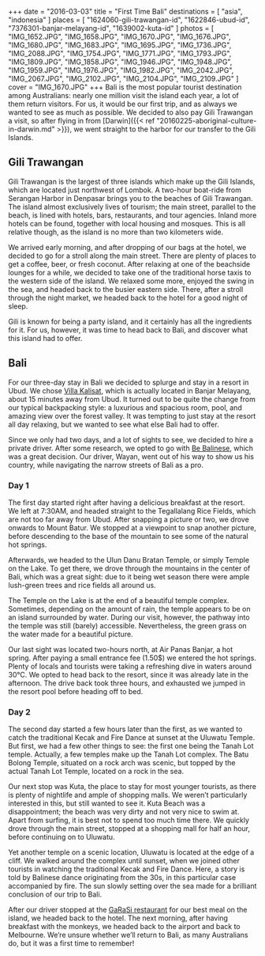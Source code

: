 +++
date    = "2016-03-03"
title   = "First Time Bali"
destinations = [ "asia", "indonesia" ]
places  = [
  "1624060-gili-trawangan-id", "1622846-ubud-id", "7376301-banjar-melayang-id",
  "1639002-kuta-id"
]
photos = [
  "IMG_1652.JPG", "IMG_1658.JPG", "IMG_1670.JPG", "IMG_1676.JPG", "IMG_1680.JPG",
  "IMG_1683.JPG", "IMG_1695.JPG", "IMG_1736.JPG", "IMG_2088.JPG", "IMG_1754.JPG",
  "IMG_1771.JPG", "IMG_1793.JPG", "IMG_1809.JPG", "IMG_1858.JPG", "IMG_1946.JPG",
  "IMG_1948.JPG", "IMG_1959.JPG", "IMG_1976.JPG", "IMG_1982.JPG", "IMG_2042.JPG",
  "IMG_2067.JPG", "IMG_2102.JPG", "IMG_2104.JPG", "IMG_2109.JPG"
]
cover = "IMG_1670.JPG"
+++
Bali is the most popular tourist destination among Australians: nearly one million visit the island each year, a lot of them return visitors. For us, it would be our first trip, and as always we wanted to see as much as possible. We decided to also pay Gili Trawangan a visit, so after flying in from [Darwin]({{< ref "20160225-aboriginal-culture-in-darwin.md" >}}), we went straight to the harbor for our transfer to the Gili Islands.
<!--more-->
## Gili Trawangan
Gili Trawangan is the largest of three islands which make up the Gili Islands, which are located just northwest of Lombok. A two-hour boat-ride from Serangan Harbor in Denpasar brings you to the beaches of Gili Trawangan. The island almost exclusively lives of tourism; the main street, parallel to the beach, is lined with hotels, bars, restaurants, and tour agencies. Inland more hotels can be found, together with local housing and mosques. This is all relative though, as the island is no more than two kilometers wide.

We arrived early morning, and after dropping of our bags at the hotel, we decided to go for a stroll along the main street. There are plenty of places to get a coffee, beer, or fresh coconut. After relaxing at one of the beachside lounges for a while, we decided to take one of the traditional horse taxis to the western side of the island. We relaxed some more, enjoyed the swing in the sea, and headed back to the busier eastern side. There, after a stroll through the night market, we headed back to the hotel for a good night of sleep.

Gili is known for being a party island, and it certainly has all the ingredients for it. For us, however, it was time to head back to Bali, and discover what this island had to offer.

## Bali
For our three-day stay in Bali we decided to splurge and stay in a resort in Ubud. We chose [Villa Kalisat](http://villakalisatbali.com/), which is actually located in Banjar Melayang, about 15 minutes away from Ubud. It turned out to be quite the change from our typical backpacking style: a luxurious and spacious room, pool, and amazing view over the forest valley. It was tempting to just stay at the resort all day relaxing, but we wanted to see what else Bali had to offer.

Since we only had two days, and a lot of sights to see, we decided to hire a private driver. After some research, we opted to go with [Be Balinese](https://www.tripadvisor.com.au/Attraction_Review-g297701-d3683097-Reviews-Be_Balinese_Private_Tours-Ubud_Bali.html), which was a great decision. Our driver, Wayan, went out of his way to show us his country, while navigating the narrow streets of Bali as a pro.

### Day 1
The first day started right after having a delicious breakfast at the resort. We left at 7:30AM, and headed straight to the Tegallalang Rice Fields, which are not too far away from Ubud. After snapping a picture or two, we drove onwards to Mount Batur. We stopped at a viewpoint to snap another picture, before descending to the base of the mountain to see some of the natural hot springs.

Afterwards, we headed to the Ulun Danu Bratan Temple, or simply Temple on the Lake. To get there, we drove through the mountains in the center of Bali, which was a great sight: due to it being wet season there were ample lush-green trees and rice fields all around us.

The Temple on the Lake is at the end of a beautiful temple complex. Sometimes, depending on the amount of rain, the temple appears to be on an island surrounded by water. During our visit, however, the pathway into the temple was still (barely) accessible. Nevertheless, the green grass on the water made for a beautiful picture.

Our last sight was located two-hours north, at Air Panas Banjar, a hot spring. After paying a small entrance fee (1.50$) we entered the hot springs. Plenty of locals and tourists were taking a refreshing dive in waters around 30°C. We opted to head back to the resort, since it was already late in the afternoon. The drive back took three hours, and exhausted we jumped in the resort pool before heading off to bed.

### Day 2
The second day started a few hours later than the first, as we wanted to catch the traditional Kecak and Fire Dance at sunset at the Uluwatu Temple. But first, we had a few other things to see: the first one being the Tanah Lot temple. Actually, a few temples make up the Tanah Lot complex. The Batu Bolong Temple, situated on a rock arch was scenic, but topped by the actual Tanah Lot Temple, located on a rock in the sea.

Our next stop was Kuta, the place to stay for most younger tourists, as there is plenty of nightlife and ample of shopping malls. We weren’t particularly interested in this, but still wanted to see it. Kuta Beach was a disappointment; the beach was very dirty and not very nice to swim at. Apart from surfing, it is best not to spend too much time there. We quickly drove through the main street, stopped at a shopping mall for half an hour, before continuing on to Uluwatu.

Yet another temple on a scenic location, Uluwatu is located at the edge of a cliff. We walked around the complex until sunset, when we joined other tourists in watching the traditional Kecak and Fire Dance. Here, a story is told by Balinese dance originating from the 30s, in this particular case accompanied by fire. The sun slowly setting over the sea made for a brilliant conclusion of our trip to Bali.

After our driver stopped at the [GaRaSi restaurant](https://www.tripadvisor.com.au/Restaurant_Review-g1219108-d2044193-Reviews-GaRaSi_Restaurant_Bar_Coffeegarden-Ungasan_Nusa_Dua_Peninsula_Bali.html) for our best meal on the island, we headed back to the hotel. The next morning, after having breakfast with the monkeys, we headed back to the airport and back to Melbourne. We’re unsure whether we’ll return to Bali, as many Australians do, but it was a first time to remember!